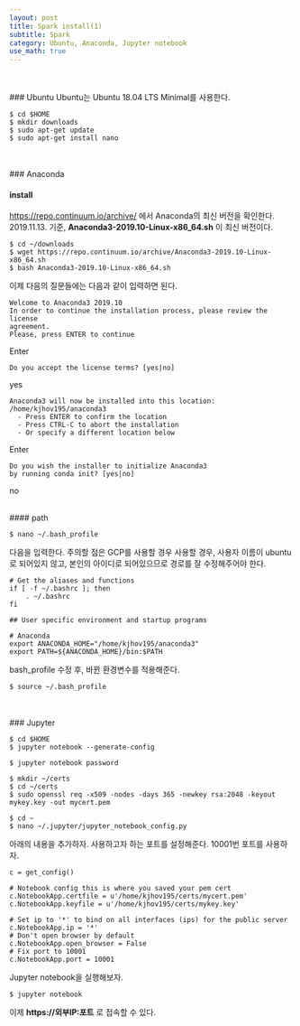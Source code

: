 ```yaml
---
layout: post
title: Spark install(1)
subtitle: Spark
category: Ubuntu, Anaconda, Jupyter notebook
use_math: true
---
```


<br>
<br>
### Ubuntu
Ubuntu는 Ubuntu 18.04 LTS Minimal를 사용한다.

```
$ cd $HOME
$ mkdir downloads
$ sudo apt-get update
$ sudo apt-get install nano
```

<br>
<br>
### Anaconda

#### install

https://repo.continuum.io/archive/ 에서 Anaconda의 최신 버전을 확인한다. 2019.11.13. 기준, __Anaconda3-2019.10-Linux-x86_64.sh__ 이 최신 버전이다.

```
$ cd ~/downloads
$ wget https://repo.continuum.io/archive/Anaconda3-2019.10-Linux-x86_64.sh
$ bash Anaconda3-2019.10-Linux-x86_64.sh
```

이제 다음의 질문들에는 다음과 같이 입력하면 된다.

```
Welcome to Anaconda3 2019.10
In order to continue the installation process, please review the license
agreement.
Please, press ENTER to continue
```
Enter


```
Do you accept the license terms? [yes|no]
```
yes


```
Anaconda3 will now be installed into this location:
/home/kjhov195/anaconda3
  - Press ENTER to confirm the location
  - Press CTRL-C to abort the installation
  - Or specify a different location below
```
Enter

```
Do you wish the installer to initialize Anaconda3
by running conda init? [yes|no]
```
no

<br>
#### path

```
$ nano ~/.bash_profile
```

다음을 입력한다. 주의할 점은 GCP를 사용할 경우 사용할 경우, 사용자 이름이 ubuntu로 되어있지 않고, 본인의 아이디로 되어있으므로 경로를 잘 수정해주어야 한다.

```
# Get the aliases and functions
if [ -f ~/.bashrc ]; then
    . ~/.bashrc
fi

## User specific environment and startup programs

# Anaconda
export ANACONDA_HOME="/home/kjhov195/anaconda3"
export PATH=${ANACONDA_HOME}/bin:$PATH
```

bash_profile 수정 후, 바뀐 환경변수를 적용해준다.

```
$ source ~/.bash_profile
```

<br>
<br>
### Jupyter

```
$ cd $HOME
$ jupyter notebook --generate-config

$ jupyter notebook password

$ mkdir ~/certs
$ cd ~/certs
$ sudo openssl req -x509 -nodes -days 365 -newkey rsa:2048 -keyout mykey.key -out mycert.pem

$ cd ~
$ nano ~/.jupyter/jupyter_notebook_config.py
```

아래의 내용을 추가하자. 사용하고자 하는 포트를 설정해준다. 10001번 포트를 사용하자.

```
c = get_config()

# Notebook config this is where you saved your pem cert
c.NotebookApp.certfile = u'/home/kjhov195/certs/mycert.pem'
c.NotebookApp.keyfile = u'/home/kjhov195/certs/mykey.key'

# Set ip to '*' to bind on all interfaces (ips) for the public server
c.NotebookApp.ip = '*'
# Don't open browser by default
c.NotebookApp.open_browser = False
# Fix port to 10001
c.NotebookApp.port = 10001
```

Jupyter notebook을 실행해보자.

```
$ jupyter notebook
```

이제 __https://외부IP:포트__ 로 접속할 수 있다.

<br>
<br>
